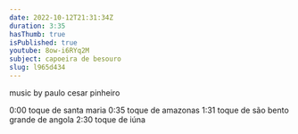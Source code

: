 ```yaml
---
date: 2022-10-12T21:31:34Z
duration: 3:35
hasThumb: true
isPublished: true
youtube: 8ow-i6RYq2M
subject: capoeira de besouro
slug: l965d434
---
```

music by paulo cesar pinheiro

0:00 toque de santa maria
0:35 toque de amazonas
1:31 toque de são bento grande de angola
2:30 toque de iúna
